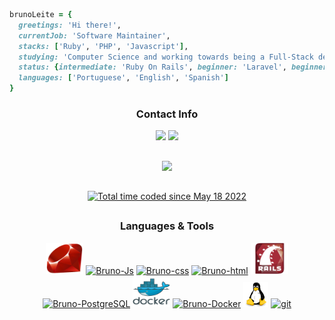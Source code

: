 

```ruby
brunoLeite = { 
  greetings: 'Hi there!',
  currentJob: 'Software Maintainer',
  stacks: ['Ruby', 'PHP', 'Javascript'],
  studying: 'Computer Science and working towards being a Full-Stack developer',
  status: {intermediate: 'Ruby On Rails', beginner: 'Laravel', beginner: 'Docker'},
  languages: ['Portuguese', 'English', 'Spanish']
}

```

<div align="center">
  <h3>Contact Info</h3>
  <a href="https://www.linkedin.com/in/bruno-mariano-leite/" target="_blank"><img src="https://img.shields.io/badge/-LinkedIn-%230077B5?style=for-the-badge&logo=linkedin&logoColor=white" target="_blank"></a>
  <a href="mailto:bmarianoleite4@gmail.com" target="_blank"><img src="https://img.shields.io/badge/Gmail-D14836?style=for-the-badge&logo=gmail&logoColor=white" target="_blank"></a>
</div>

##
<div align="center">
  <a href="https://github.com/nullbr">
  <img height="180em" src="https://github-readme-stats.vercel.app/api/top-langs/?username=nullbr&layout=compact&theme=github_dark&langs_count=6"/></a>
</div>

##
<div align="center">
  <a href="https://wakatime.com/@9450441a-ff7b-4805-b841-897d35ef3820"><img src="https://wakatime.com/badge/user/9450441a-ff7b-4805-b841-897d35ef3820.svg" alt="Total time coded since May 18 2022" /></a>
</div>

##
<div align="center" style="display: inline_block">
  <h3>Languages & Tools</h3>
  <a href="https://rubyonrails.org" target="_blank"><img alt="Bruno-Ruby" height="50" width="60" src="https://raw.githubusercontent.com/devicons/devicon/master/icons/ruby/ruby-original.svg"></a>
  <a href="https://developer.mozilla.org/en-US/docs/Web/JavaScript" target="_blank"><img alt="Bruno-Js" height="50" width="60" src="https://cdn.jsdelivr.net/gh/devicons/devicon/icons/javascript/javascript-original.svg"></a>
  <a href="https://www.w3schools.com/css/" target="_blank"><img alt="Bruno-css" height="50" width="60" src="https://cdn.jsdelivr.net/gh/devicons/devicon/icons/css3/css3-original.svg"></a>
  <a href="https://www.w3.org/html/" target="_blank"><img alt="Bruno-html" height="50" width="60" src="https://cdn.jsdelivr.net/gh/devicons/devicon/icons/html5/html5-original.svg"></a>
  <a href="https://rubyonrails.org" target="_blank"><img alt="Bruno-RoR" height="50" width="60" src="https://raw.githubusercontent.com/devicons/devicon/master/icons/rails/rails-original-wordmark.svg"></a>
  <a href="https://www.postgresql.org" target="_blank"><img alt="Bruno-PostgreSQL" height="50" width="60" src="https://cdn.jsdelivr.net/gh/devicons/devicon/icons/postgresql/postgresql-original.svg"></a>
  <img alt="Bruno-Docker" height="50" width="60" src="https://raw.githubusercontent.com/devicons/devicon/master/icons/docker/docker-original-wordmark.svg">
  <a href="https://www.docker.com/" target="_blank"><a href="https://heroku.com" target="_blank"><img alt="Bruno-Docker" height="50" width="60" src="https://www.vectorlogo.zone/logos/heroku/heroku-icon.svg"></a>
  <a href="https://www.linux.org/" target="_blank"><img src="https://raw.githubusercontent.com/devicons/devicon/master/icons/linux/linux-original.svg" alt="linux" width="40" height="40"/></a>
  <a href="https://git-scm.com/" target="_blank"><img src="https://www.vectorlogo.zone/logos/git-scm/git-scm-icon.svg" alt="git" width="40" height="40"/></a>
</div>

